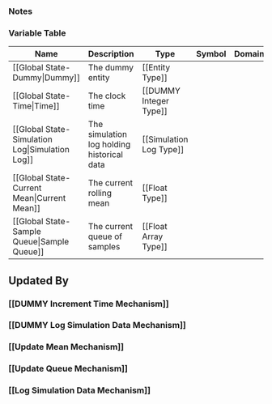 ### Notes

### Variable Table
| Name | Description | Type | Symbol | Domain |
| --- | --- | --- | --- | --- |
|[[Global State-Dummy\|Dummy]]|The dummy entity|[[Entity Type]]|||
|[[Global State-Time\|Time]]|The clock time|[[DUMMY Integer Type]]|||
|[[Global State-Simulation Log\|Simulation Log]]|The simulation log holding historical data|[[Simulation Log Type]]|||
|[[Global State-Current Mean\|Current Mean]]|The current rolling mean|[[Float Type]]|||
|[[Global State-Sample Queue\|Sample Queue]]|The current queue of samples|[[Float Array Type]]|||


## Updated By
### [[DUMMY Increment Time Mechanism]]
### [[DUMMY Log Simulation Data Mechanism]]
### [[Update Mean Mechanism]]
### [[Update Queue Mechanism]]
### [[Log Simulation Data Mechanism]]
